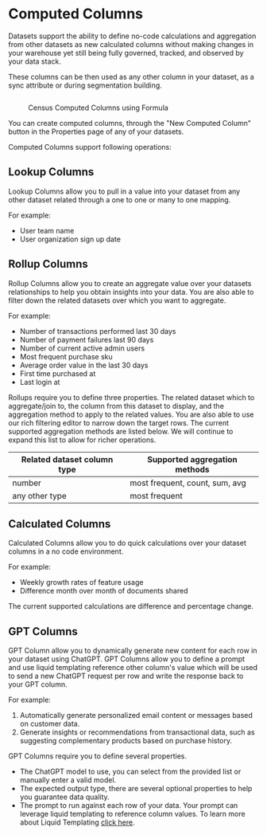 # Computed Columns

Datasets support the ability to define no-code calculations and aggregation from other datasets as new calculated columns without making changes in your warehouse yet still being fully governed, tracked, and observed by your data stack.

These columns can be then used as any other column in your dataset, as a sync attribute or during segmentation building.

<figure><img src="../../.gitbook/assets/Screenshot 2024-06-09 at 5.17.32 AM.png" alt=""><figcaption><p>Census Computed Columns using Formula</p></figcaption></figure>

You can create computed columns, through the "New Computed Column" button in the Properties page of any of your datasets.&#x20;

Computed Columns support following operations:

## Lookup Columns&#x20;

Lookup Columns allow you to pull in a value into your dataset from any other dataset related through a  one to one or many to one mapping.

For example:

* User team name
* User organization sign up date

## Rollup Columns&#x20;

Rollup Columns allow you to create an aggregate value over your datasets relationships to help you obtain insights into your data. You are also able to filter down the related datasets over which you want to aggregate.

For example:&#x20;

* Number of transactions performed last 30 days
* Number of payment failures last 90 days
* Number of current active admin users
* Most frequent purchase sku
* Average order value in the last 30 days
* First time purchased at
* Last login at

Rollups require you to define three properties. The related dataset which to aggregate/join to, the column from this dataset to display, and the aggregation method to apply to the related values. You are also able to use our rich filtering editor to narrow down the target rows. The current supported aggregation methods are listed below. We will continue to expand this list to allow for richer operations.

| Related dataset column type | Supported aggregation methods  |
| --------------------------- | ------------------------------ |
| number                      | most frequent, count, sum, avg |
| any other type              | most frequent                  |

## Calculated Columns

Calculated Columns allow you to do quick calculations over your dataset columns in a no code environment.

For example:

* Weekly growth rates of feature usage
* Difference month over month of documents shared

The current supported calculations are difference and percentage change.

## GPT Columns

GPT Column allow you to dynamically generate new content for each row in your dataset using ChatGPT. GPT Columns allow you to define a prompt and use liquid templating reference other column's value which will be used to send a new ChatGPT request per row and write the response back to your GPT column.

For example:

1. Automatically generate personalized email content or messages based on customer data.
2. Generate insights or recommendations from transactional data, such as suggesting complementary products based on purchase history.

GPT Columns require you to define several properties.&#x20;

* The ChatGPT model to use, you can select from the provided list or manually enter a valid model.&#x20;
* The expected output type, there are several optional properties to help you guarantee data quality.
* The prompt to run against each row of your data. Your prompt can leverage liquid templating to reference column values. To learn more about Liquid Templating [click here](../../basics/core-concept/liquid-templates.md).&#x20;


